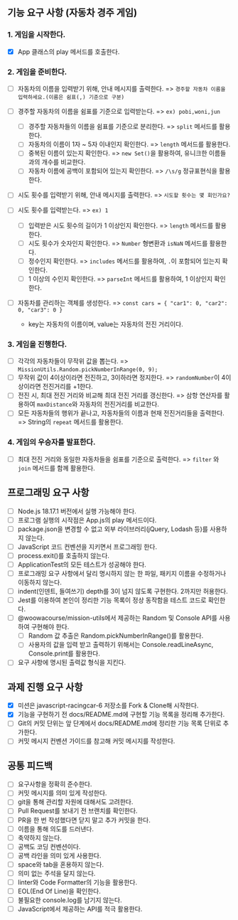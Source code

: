 ## 기능 요구 사항 (자동차 경주 게임)

### 1. **게임을 시작한다.**

- [x] App 클래스의 play 메서드를 호출한다.

### 2. **게임을 준비한다.**

- [ ] 자동차의 이름을 입력받기 위해, 안내 메시지를 출력한다. => `경주할 자동차 이름을 입력하세요.(이름은 쉼표(,) 기준으로 구분)`
- [ ] 경주할 자동차의 이름을 쉼표를 기준으로 입력받는다. => `ex) pobi,woni,jun`

  - [ ] 경주할 자동차들의 이름을 쉼표를 기준으로 분리한다. => `split` 메서드를 활용한다.
  - [ ] 자동차의 이름이 1자 ~ 5자 이내인지 확인한다. => `length` 메서드를 활용한다.
  - [ ] 중복된 이름이 있는지 확인한다. => `new Set()`을 활용하여, 유니크한 이름들과의 개수를 비교한다.
  - [ ] 자동차 이름에 공백이 포함되어 있는지 확인한다. => `/\s/g` 정규표현식을 활용한다.

- [ ] 시도 횟수를 입력받기 위해, 안내 메시지를 출력한다. => `시도할 횟수는 몇 회인가요?`
- [ ] 시도 횟수를 입력받는다. => `ex) 1`

  - [ ] 입력받은 시도 횟수의 길이가 1 이상인지 확인한다. => `length` 메서드를 활용한다.
  - [ ] 시도 횟수가 숫자인지 확인한다. => `Number` 형변환과 `isNaN` 메서드를 활용한다.
  - [ ] 정수인지 확인한다. => `includes` 메서드를 활용하여, `.`이 포함되어 있는지 확인한다.
  - [ ] 1 이상의 수인지 확인한다. => `parseInt` 메서드를 활용하여, 1 이상인지 확인한다.

- [ ] 자동차를 관리하는 객체를 생성한다. => `const cars = { "car1": 0, "car2": 0, "car3": 0 }`
  - key는 자동차의 이름이며, value는 자동차의 전진 거리이다.

### 3. **게임을 진행한다.**

- [ ] 각각의 자동차들이 무작위 값을 뽑는다. => `MissionUtils.Random.pickNumberInRange(0, 9);`
- [ ] 무작위 값이 4이상이라면 전진하고, 3이하라면 정지한다. => `randomNumber`이 4이상이라면 전진거리를 +1한다.
- [ ] 전진 시, 최대 전진 거리와 비교해 최대 전진 거리를 갱신한다. => 삼항 연산자를 활용하여 `maxDistance`와 자동차의 전진거리를 비교한다.
- [ ] 모든 자동차들의 행위가 끝나고, 자동차들의 이름과 현재 전진거리들을 출력한다. => String의 `repeat` 메서드를 활용한다.

### 4. **게임의 우승자를 발표한다.**

- [ ] 최대 전진 거리와 동일한 자동차들을 쉼표를 기준으로 출력한다. => `filter` 와 `join` 메서드를 함께 활용한다.

## 프로그래밍 요구 사항

- [ ] Node.js 18.17.1 버전에서 실행 가능해야 한다.
- [ ] 프로그램 실행의 시작점은 App.js의 play 메서드이다.
- [ ] package.json을 변경할 수 없고 외부 라이브러리(jQuery, Lodash 등)를 사용하지 않는다.
- [ ] JavaScript 코드 컨벤션을 지키면서 프로그래밍 한다.
- [ ] process.exit()를 호출하지 않는다.
- [ ] ApplicationTest의 모든 테스트가 성공해야 한다.
- [ ] 프로그래밍 요구 사항에서 달리 명시하지 않는 한 파일, 패키지 이름을 수정하거나 이동하지 않는다.
- [ ] indent(인덴트, 들여쓰기) depth를 3이 넘지 않도록 구현한다. 2까지만 허용한다.
- [ ] Jest를 이용하여 본인이 정리한 기능 목록이 정상 동작함을 테스트 코드로 확인한다.
- [ ] @woowacourse/mission-utils에서 제공하는 Random 및 Console API를 사용하여 구현해야 한다.
  - [ ] Random 값 추출은 Random.pickNumberInRange()를 활용한다.
  - [ ] 사용자의 값을 입력 받고 출력하기 위해서는 Console.readLineAsync, Console.print를 활용한다.
- [ ] 요구 사항에 명시된 출력값 형식을 지킨다.

## 과제 진행 요구 사항

- [x] 미션은 javascript-racingcar-6 저장소를 Fork & Clone해 시작한다.
- [x] 기능을 구현하기 전 docs/README.md에 구현할 기능 목록을 정리해 추가한다.
- [ ] Git의 커밋 단위는 앞 단계에서 docs/README.md에 정리한 기능 목록 단위로 추가한다.
- [ ] 커밋 메시지 컨벤션 가이드를 참고해 커밋 메시지를 작성한다.

## 공통 피드백

- [ ] 요구사항을 정확히 준수한다.
- [ ] 커밋 메시지를 의미 있게 작성한다.
- [ ] git을 통해 관리할 자원에 대해서도 고려한다.
- [ ] Pull Request를 보내기 전 브랜치를 확인한다.
- [ ] PR을 한 번 작성했다면 닫지 말고 추가 커밋을 한다.
- [ ] 이름을 통해 의도를 드러낸다.
- [ ] 축약하지 않는다.
- [ ] 공백도 코딩 컨벤션이다.
- [ ] 공백 라인을 의미 있게 사용한다.
- [ ] space와 tab을 혼용하지 않는다.
- [ ] 의미 없는 주석을 달지 않는다.
- [ ] linter와 Code Formatter의 기능을 활용한다.
- [ ] EOL(End Of Line)을 확인한다.
- [ ] 불필요한 console.log를 남기지 않는다.
- [ ] JavaScript에서 제공하는 API를 적극 활용한다.
